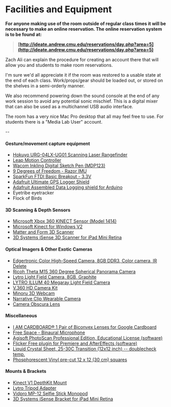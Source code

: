 # Facilities and Equipment 

**For anyone making use of the room outside of regular class times it will be necessary to make an online reservation.  The online reservation system is to be found at:**

> **[http://ideate.andrew.cmu.edu/reservations/day.php?area=5](http://ideate.andrew.cmu.edu/reservations/day.php?area=5)**

Zach Ali can explain the procedure for creating an account there that will allow you and students to make room reservations.

I'm sure we'd all appreciate it if the room was restored to a usable state at the end of each class. Work/props/gear should be loaded out, or stored on the shelves in a semi-orderly manner.  

We also recommend powering down the sound console at the end of any work session to avoid any potential sonic mischief. This is a digital mixer that can also be used as a multichannel USB audio interface.

The room has a very nice Mac Pro desktop that all may feel free to use. For students there is a "Media Lab User" account. 



--
#### Gesture/movement capture equipment 

* [Hokuyo URG-04LX-UG01 Scanning Laser Rangefinder](http://www.robotshop.com/en/hokuyo-urg-04lx-ug01-scanning-laser-rangefinder.html)
* [Leap Motion Controller](http://www.amazon.com/Leap-Motion-Controller-Packaging-Software/dp/B00HVYBWQO/)
* [Wacom Inkling Digital Sketch Pen (MDP123)](http://www.amazon.com/Wacom-Inkling-Digital-Sketch-MDP123/dp/B005KPUYVA/)
* [9 Degrees of Freedom - Razor IMU](https://www.sparkfun.com/products/10736)
* [SparkFun FTDI Basic Breakout - 3.3V](https://www.sparkfun.com/products/9873)
* [Adafruit Ultimate GPS Logger Shield ](https://www.adafruit.com/products/1272)
* [Adafruit Assembled Data Logging shield for Arduino](https://www.adafruit.com/products/1141)
* Eyetribe eyetracker
* Flock of Birds

#### 3D Scanning & Depth Sensors

* [Microsoft Xbox 360 KINECT Sensor (Model 1414)](http://www.ebay.com/itm/NEW-Microsoft-Xbox-360-KINECT-Sensor-w-Kinect-Adventures-Game-Model-1414-/262008460842)
* [Microsoft Kinect for Windows V2](http://www.amazon.com/Microsoft-Kinect-for-Windows-V2/dp/B00KZIVEXO/)
* [Matter and Form 3D Scanner](https://matterandform.net/store/checkout)
* [3D Systems iSense 3D Scanner for iPad Mini Retina](http://www.bhphotovideo.com/c/product/1073008-REG/3d_systems_350417_isense_3d_scanner_for.html)


#### Optical Imagers & Other Exotic Cameras

* [Edgertronic Color High-Speed Camera, 8GB DDR3, Color camera, IR Delete](http://edgertronic.com/order/)
* [Ricoh Theta M15 360 Degree Spherical Panorama Camera](http://www.amazon.com/Ricoh-Theta-Degree-Spherical-Panorama/dp/B00OZCM70K/)
* [Lytro Light Field Camera, 8GB, Graphite](http://www.amazon.com/Lytro-Light-Field-Camera-Graphite/dp/B0099QUSGM/)
* [LYTRO ILLUM 40 Megaray Light Field Camera](http://www.amazon.com/LYTRO-ILLUM-Megaray-Constant-Touchscreen/dp/B00KAX40LM/)
* [V.360 HD Camera Kit](http://www.amazon.com/gp/product/B00PSSGKRQ/)
* [Minoru 3D Webcam](http://www.amazon.com/Minoru-3D-Webcam-Red-Chrome/dp/B001NXDGFY/)
* [Narrative Clip Wearable Camera](http://www.amazon.com/Narrative-Clip-Wearable-Camera-Gray/dp/B00K962E0O/)
* [Camera Obscura Lens](http://www.ebay.com/itm/CAMERA-OBSCURA-Lens-Huge-coverage-/221848951868)

#### Miscellaneous

* [I AM CARDBOARD® 1 Pair of Biconvex Lenses for Google Cardboard](http://www.amazon.com/AM-CARDBOARD%C2%AE-Biconvex-Cardboard-Diameter/dp/B00LMSHF4I/)
* [Free Space - Binaural Microphone](http://www.amazon.com/3Dio-FSMobile-Free-Space-Microphone/dp/B00HDOOCB4/)
* [Agisoft PhotoScan Professional Edition, Educational License (software)](http://www.agisoft.com/buy/online-store/educational-license/)
* [Flicker Free plugin for Premiere and AfterEffects (software)](https://store.digitalanarchy.com/23-VIDEO_PLUGINS)
* [Liquid Crystal Sheet, 25-30C Transition (12x12 inch) -- doublecheck temp.](http://www.teachersource.com/product/289/chemistry)
* [Phosphorescent Vinyl pre-cut 12 x 12 (30 cm) squares](http://www.teachersource.com/product/phosphorescent-vinyl-sheets/chemistry)

#### Mounts & Brackets 
* [Kinect V1 DepthKit Mount](http://www.specular.cc/depthkit-mounts/kinect-v1)
* [Lytro Tripod Adapter](http://www.amazon.com/gp/product/B0099QUVW8/)
* [Vidpro MP-12 Selfie Stick Monopod](http://www.amazon.com/MP-12-Monopod-Shutter-Release-Smartphones/dp/B00SQ7CJX0/)
* [3D Systems iSense Bracket for iPad Mini Retina](http://www.bhphotovideo.com/c/product/1073011-REG/3d_systems_350425_isense_bracket_kit_for.html)